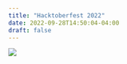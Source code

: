 ```yaml
---
title: "Hacktoberfest 2022"
date: 2022-09-28T14:50:04-04:00
draft: false
---
```


![](hacktoberfest2022-logo)